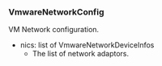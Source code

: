 ### VmwareNetworkConfig
VM Network configuration.

- nics: list of VmwareNetworkDeviceInfos
  - The list of network adaptors.
